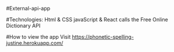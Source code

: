 #External-api-app

#Technologies:
Html & CSS
javaScript & React
calls the Free Online Dictionary API

#How to view the app 
Visit https://phonetic-spelling-justine.herokuapp.com/

